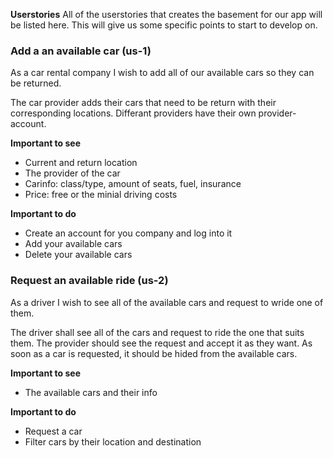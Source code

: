 **Userstories**
All of the userstories that creates the basement for our app will be listed here. This will give us some specific points to start to develop on.

<h3>Add a an available car (us-1)</h3>

As a car rental company I wish to add all of our available cars so they can be returned. 

The car provider adds their cars that need to be return with their corresponding locations. Differant providers have their own provider-account.

**Important to see**
* Current and return location
* The provider of the car
* Carinfo: class/type, amount of seats, fuel, insurance
* Price: free or the minial driving costs

**Important to do**
*  Create an account for you company and log into it
*  Add your available cars 
*  Delete your available cars

<h3> Request an available ride (us-2)</h3>

As a driver I wish to see all of the available cars and request to wride one of them.

The driver shall see all of the cars and request to ride the one that suits them. The provider should see the request and accept it as they want.
As soon as a car is requested, it should be hided from the available cars.


**Important to see**
* The available cars and their info

**Important to do**
* Request a car
* Filter cars by their location and destination
